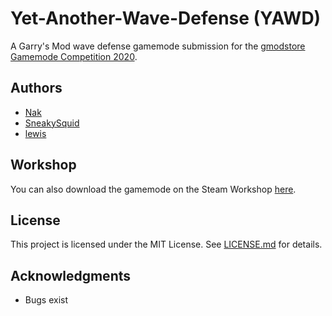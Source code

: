 # Yet-Another-Wave-Defense (YAWD)

A Garry's Mod wave defense gamemode submission for the [gmodstore Gamemode Competition 2020](https://www.gmodstore.com/community/threads/7507).

## Authors
- [Nak](https://github.com/Nak2)
- [SneakySquid](https://github.com/SneakySquid)
- [lewis](https://github.com/lewisclark)

## Workshop
You can also download the gamemode on the Steam Workshop [here](https://steamcommunity.com/sharedfiles/filedetails/?id=2186473733).

## License
This project is licensed under the MIT License. See [LICENSE.md](LICENSE.md) for details.

## Acknowledgments
- Bugs exist
